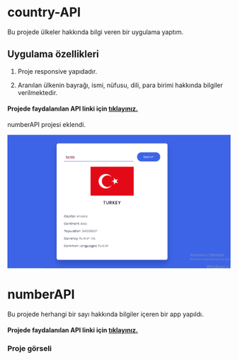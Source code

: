 ﻿# country-API

Bu projede ülkeler hakkında bilgi veren bir uygulama yaptım.

## Uygulama özellikleri

1. Proje responsive yapıdadır.

2. Aranılan ülkenin bayrağı, ismi, nüfusu, dili, para birimi hakkında bilgiler verilmektedir.

#### Projede faydalanılan API linki için [tıklayınız.](https://restcountries.com/)

numberAPI projesi eklendi.

![Project live](country-API/country.png)


# numberAPI

Bu projede herhangi bir sayı hakkında bilgiler içeren bir app yapıldı.

#### Projede faydalanılan API linki için [tıklayınız.](http://numbersapi.com/#4)

### Proje görseli 


